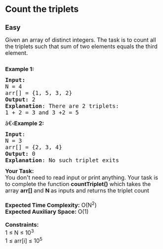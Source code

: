# Count the triplets
## Easy 
<div class="problem-statement">
                <p></p><div><span style="font-size:18px">Given an array of distinct integers. The task is to count all the triplets such that sum of two elements equals the third element.</span></div>

<div>&nbsp;</div>

<p><span style="font-size:18px"><strong>Example 1:</strong> </span></p>

<pre><span style="font-size:18px"><strong>Input:</strong>
N = 4<span style="font-size:18px">
arr[] = {1, 5, 3, 2}
</span><span style="font-size:18px"><strong>Output:</strong> 2
<strong>Explanation</strong>: There are 2 triplets: 
1 + 2 = 3 and 3 +2 = 5</span> </span></pre>

<p><span style="font-size:18px"><span style="font-size:18px">â€‹<strong>Example 2:</strong> </span></span></p>

<pre><span style="font-size:18px"><span style="font-size:18px"><strong>Input</strong>: </span></span><span style="font-size:18px"><span style="font-size:18px"><span style="font-size:18px">
N = 3
arr[] = {2, 3, 4}
<strong>Output:</strong> 0
<strong>Explanation</strong>: No such triplet exits</span></span></span></pre>

<p><span style="font-size:18px"><span style="font-size:18px"><span style="font-size:18px"><strong>Your Task:&nbsp;&nbsp;</strong><br>
You don't need to read input or print anything. Your task is to complete the function <strong>countTriplet()</strong>&nbsp;which takes the array <strong>arr[]</strong> and <strong>N</strong><strong> </strong>as inputs and returns the triplet count</span><br>
<br>
<span style="font-size:18px"><strong>Expected Time Complexity:</strong> O(N<sup>2</sup>)<br>
<strong>Expected Auxiliary Space:</strong> O(1)</span><br>
<br>
<span style="font-size:18px"><strong>Constraints:</strong><br>
1 ≤ N ≤ 10<sup>3</sup><br>
1 ≤ arr[i] ≤ 10<sup>5</sup></span></span></span></p>
 <p></p>
            </div>